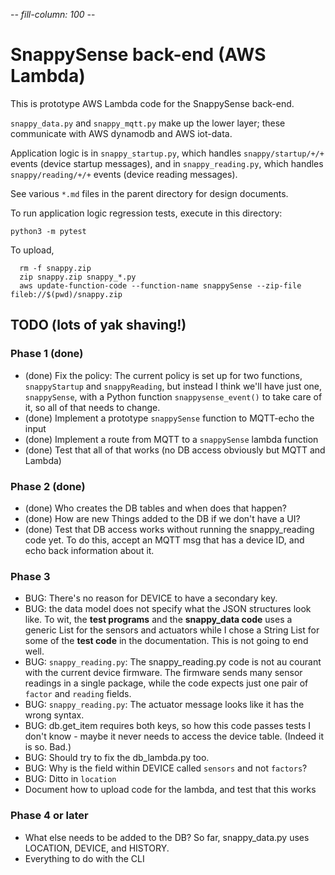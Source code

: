 -*- fill-column: 100 -*-

# SnappySense back-end (AWS Lambda)

This is prototype AWS Lambda code for the SnappySense back-end.

`snappy_data.py` and `snappy_mqtt.py` make up the lower layer; these communicate with AWS dynamodb and
AWS iot-data.

Application logic is in `snappy_startup.py`, which handles `snappy/startup/+/+` events (device
startup messages), and in `snappy_reading.py`, which handles `snappy/reading/+/+` events (device
reading messages).

See various `*.md` files in the parent directory for design documents.

To run application logic regression tests, execute in this directory:
```
python3 -m pytest
```

To upload,

```
  rm -f snappy.zip
  zip snappy.zip snappy_*.py
  aws update-function-code --function-name snappySense --zip-file fileb://$(pwd)/snappy.zip
```

## TODO (lots of yak shaving!)

### Phase 1 (done)

* (done) Fix the policy: The current policy is set up for two functions, `snappyStartup` and
  `snappyReading`, but instead I think we'll have just one, `snappySense`, with a Python function
  `snappysense_event()` to take care of it, so all of that needs to change.
* (done) Implement a prototype `snappySense` function to MQTT-echo the input
* (done) Implement a route from MQTT to a `snappySense` lambda function
* (done) Test that all of that works (no DB access obviously but MQTT and Lambda)

### Phase 2 (done)

* (done) Who creates the DB tables and when does that happen?
* (done) How are new Things added to the DB if we don't have a UI?
* (done) Test that DB access works without running the snappy_reading code yet.  To do this, accept
  an MQTT msg that has a device ID, and echo back information about it.

### Phase 3

* BUG: There's no reason for DEVICE to have a secondary key.
* BUG: the data model does not specify what the JSON structures look like.  To wit, the **test
  programs** and the **snappy_data code** uses a generic List for the sensors and actuators while I
  chose a String List for some of the **test code** in the documentation.  This is not going to end
  well.
* BUG: `snappy_reading.py`: The snappy_reading.py code is not au courant with the current device
  firmware.  The firmware sends many sensor readings in a single package, while the code expects
  just one pair of `factor` and `reading` fields.
* BUG: `snappy_reading.py`: The actuator message looks like it has the wrong syntax.
* BUG: db.get_item requires both keys, so how this code passes tests I don't know - maybe it never needs to
  access the device table.  (Indeed it is so.  Bad.)
* BUG: Should try to fix the db_lambda.py too.
* BUG: Why is the field within DEVICE called `sensors` and not `factors`?
* BUG: Ditto in `location`
* Document how to upload code for the lambda, and test that this works

### Phase 4 or later

* What else needs to be added to the DB?  So far, snappy_data.py uses LOCATION, DEVICE, and HISTORY.
* Everything to do with the CLI
